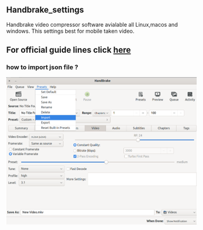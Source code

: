 ## Handbrake_settings
Handbrake video compressor software avialable all Linux,macos and windows.
This settings best for mobile taken video.
## For official guide lines click [here](https://handbrake.fr/docs/en/latest/workflow/adjust-quality.html)

### how to import json file ?
![import.png](/img/import.png)